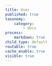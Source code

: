 ```yaml
---
title: User
published: true
taxonomy:
    category:
        - docs
process:
    markdown: true
child_type: default
routable: true
cache_enable: true
visible: true
---
```


